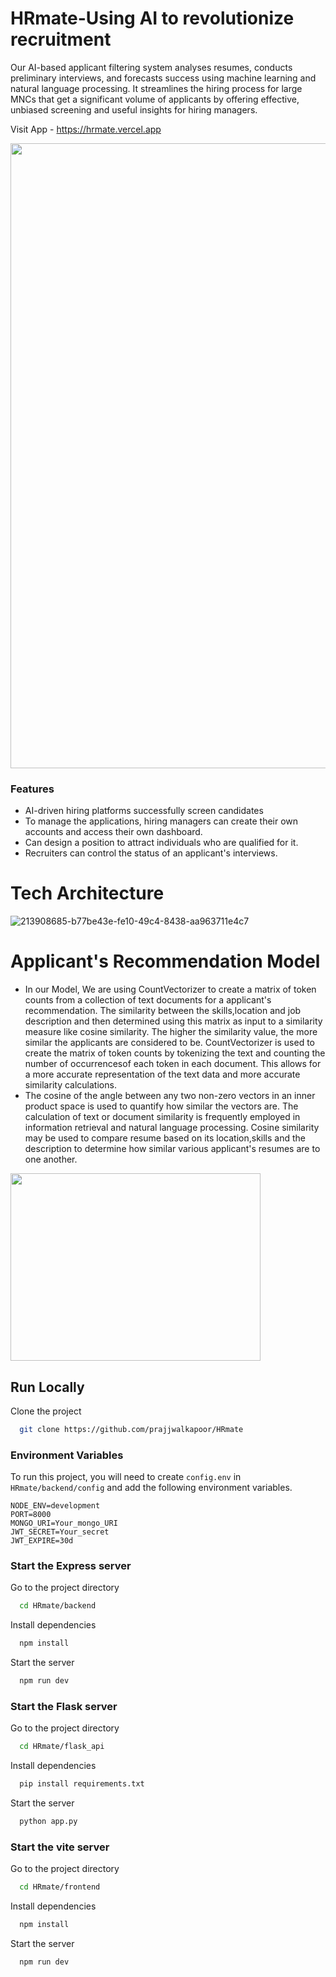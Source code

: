 # HRmate-Using AI to revolutionize recruitment

Our AI-based applicant filtering system analyses resumes, conducts preliminary interviews, and forecasts success using machine learning and natural language processing. It streamlines the hiring process for large MNCs that get a significant volume of applicants by offering effective, unbiased screening and useful insights for hiring managers.

Visit App - https://hrmate.vercel.app

<img src="https://user-images.githubusercontent.com/103214265/215324286-8d3bc478-2dc0-4079-9223-bc81b5dbbe87.jpg" width="1000">

### Features

- AI-driven hiring platforms successfully screen candidates
- To manage the applications, hiring managers can create their own
  accounts and access their own dashboard.
- Can design a position to attract individuals who are qualified for it.
- Recruiters can control the status of an applicant's interviews.

# Tech Architecture

![213908685-b77be43e-fe10-49c4-8438-aa963711e4c7](https://user-images.githubusercontent.com/103214265/215324213-21368986-3440-4d15-bf6d-d17d1ee5ed06.png)

# Applicant's Recommendation Model

- In our Model, We are using CountVectorizer to create a matrix of token counts from a collection of text documents for a applicant's recommendation. The similarity between the skills,location and job description and then determined using this matrix as input to a similarity measure like cosine similarity. The higher the similarity value, the more similar the applicants are considered to be. CountVectorizer is used to create the matrix of token counts by tokenizing the text and counting the number of occurrencesof each token in each document. This allows for a more accurate representation of the text data and more accurate similarity calculations.
- The cosine of the angle between any two non-zero vectors in an inner product space is used to quantify how similar the vectors are. The calculation of text or document similarity is frequently employed in information retrieval and natural language processing. Cosine similarity may be used to compare resume based on its location,skills and the description to determine how similar various applicant's resumes are to one another.

<img src="https://user-images.githubusercontent.com/68912239/213908900-26e28465-34ce-4c94-81b5-e2c7bb88e37d.png" width="400" height="300">

## Run Locally

Clone the project

```bash
  git clone https://github.com/prajjwalkapoor/HRmate
```

### Environment Variables

To run this project, you will need to create `config.env` in `HRmate/backend/config` and add the following environment variables.

```
NODE_ENV=development
PORT=8000
MONGO_URI=Your_mongo_URI
JWT_SECRET=Your_secret
JWT_EXPIRE=30d
```

### Start the Express server

Go to the project directory

```bash
  cd HRmate/backend
```

Install dependencies

```bash
  npm install
```

Start the server

```bash
  npm run dev
```

### Start the Flask server

Go to the project directory

```bash
  cd HRmate/flask_api
```

Install dependencies

```bash
  pip install requirements.txt
```

Start the server

```bash
  python app.py
```

### Start the vite server

Go to the project directory

```bash
  cd HRmate/frontend
```

Install dependencies

```bash
  npm install
```

Start the server

```bash
  npm run dev
```
